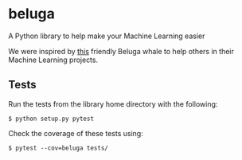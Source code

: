 # beluga

A Python library to help make your Machine Learning easier

We were inspired by [this](https://www.youtube.com/watch?v=0qRgWubbPxQ) friendly Beluga whale to help others in their Machine Learning projects.

## Tests
Run the tests from the library home directory with the following:
```
$ python setup.py pytest
```
Check the coverage of these tests using:
```
$ pytest --cov=beluga tests/
```
